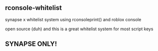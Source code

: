 ## rconsole-whitelist
synapse x whitelist system using rconsoleprint() and roblox console

open source (duh) and this is a great whitelist system for most script keys

## SYNAPSE ONLY!
